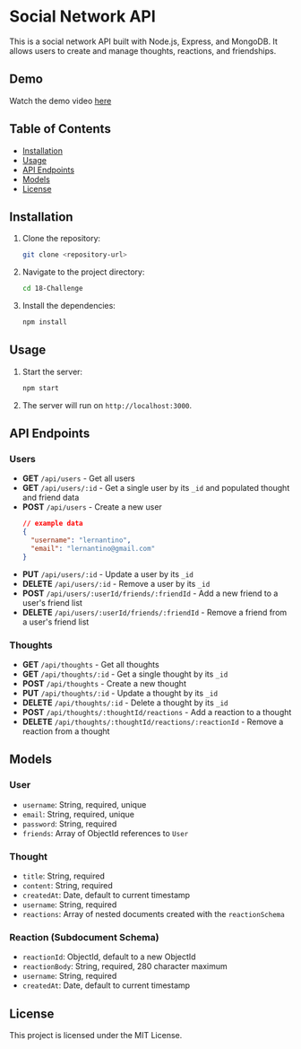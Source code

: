 # Social Network API

This is a social network API built with Node.js, Express, and MongoDB. It allows users to create and manage thoughts, reactions, and friendships.

## Demo

Watch the demo video [here](https://github.com/wol42verine/18-Challenge/releases/tag/Demo)

## Table of Contents

- [Installation](#installation)
- [Usage](#usage)
- [API Endpoints](#api-endpoints)
- [Models](#models)
- [License](#license)

## Installation

1. Clone the repository:
    ```sh
    git clone <repository-url>
    ```
2. Navigate to the project directory:
    ```sh
    cd 18-Challenge
    ```
3. Install the dependencies:
    ```sh
    npm install
    ```

## Usage

1. Start the server:
    ```sh
    npm start
    ```
2. The server will run on `http://localhost:3000`.

## API Endpoints

### Users

- **GET** `/api/users` - Get all users
- **GET** `/api/users/:id` - Get a single user by its `_id` and populated thought and friend data
- **POST** `/api/users` - Create a new user
    ```json
    // example data
    {
      "username": "lernantino",
      "email": "lernantino@gmail.com"
    }
    ```
- **PUT** `/api/users/:id` - Update a user by its `_id`
- **DELETE** `/api/users/:id` - Remove a user by its `_id`
- **POST** `/api/users/:userId/friends/:friendId` - Add a new friend to a user's friend list
- **DELETE** `/api/users/:userId/friends/:friendId` - Remove a friend from a user's friend list

### Thoughts

- **GET** `/api/thoughts` - Get all thoughts
- **GET** `/api/thoughts/:id` - Get a single thought by its `_id`
- **POST** `/api/thoughts` - Create a new thought
- **PUT** `/api/thoughts/:id` - Update a thought by its `_id`
- **DELETE** `/api/thoughts/:id` - Delete a thought by its `_id`
- **POST** `/api/thoughts/:thoughtId/reactions` - Add a reaction to a thought
- **DELETE** `/api/thoughts/:thoughtId/reactions/:reactionId` - Remove a reaction from a thought

## Models

### User

- `username`: String, required, unique
- `email`: String, required, unique
- `password`: String, required
- `friends`: Array of ObjectId references to `User`

### Thought

- `title`: String, required
- `content`: String, required
- `createdAt`: Date, default to current timestamp
- `username`: String, required
- `reactions`: Array of nested documents created with the `reactionSchema`

### Reaction (Subdocument Schema)

- `reactionId`: ObjectId, default to a new ObjectId
- `reactionBody`: String, required, 280 character maximum
- `username`: String, required
- `createdAt`: Date, default to current timestamp

## License

This project is licensed under the MIT License.

